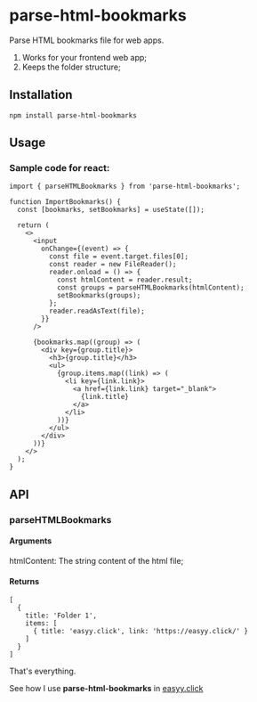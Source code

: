 # parse-html-bookmarks

Parse HTML bookmarks file for web apps.

1. Works for your frontend web app;
2. Keeps the folder structure;

## Installation

```
npm install parse-html-bookmarks
```

## Usage

### Sample code for react:

```
import { parseHTMLBookmarks } from 'parse-html-bookmarks';

function ImportBookmarks() {
  const [bookmarks, setBookmarks] = useState([]);

  return (
    <>
      <input
        onChange={(event) => {
          const file = event.target.files[0];
          const reader = new FileReader();
          reader.onload = () => {
            const htmlContent = reader.result;
            const groups = parseHTMLBookmarks(htmlContent);
            setBookmarks(groups);
          };
          reader.readAsText(file);
        }}
      />

      {bookmarks.map((group) => (
        <div key={group.title}>
          <h3>{group.title}</h3>
          <ul>
            {group.items.map((link) => (
              <li key={link.link}>
                <a href={link.link} target="_blank">
                  {link.title}
                </a>
              </li>
            ))}
          </ul>
        </div>
      ))}
    </>
  );
}
```

## API

### parseHTMLBookmarks

#### Arguments

htmlContent: The string content of the html file;

#### Returns

```
[
  {
    title: 'Folder 1',
    items: [
      { title: 'easyy.click', link: 'https://easyy.click/' }
    ]
  }
]
```

That's everything.

See how I use **parse-html-bookmarks** in [easyy.click](https://github.com/penghuili/easyy.click)
